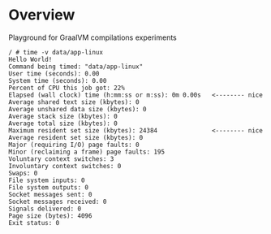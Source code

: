 # Overview

Playground for GraalVM compilations experiments

    / # time -v data/app-linux
    Hello World!
    Command being timed: "data/app-linux"
    User time (seconds): 0.00
    System time (seconds): 0.00
    Percent of CPU this job got: 22%
    Elapsed (wall clock) time (h:mm:ss or m:ss): 0m 0.00s   <-------- nice
    Average shared text size (kbytes): 0
    Average unshared data size (kbytes): 0
    Average stack size (kbytes): 0
    Average total size (kbytes): 0
    Maximum resident set size (kbytes): 24384               <-------- nice
    Average resident set size (kbytes): 0
    Major (requiring I/O) page faults: 0
    Minor (reclaiming a frame) page faults: 195
    Voluntary context switches: 3
    Involuntary context switches: 0
    Swaps: 0
    File system inputs: 0
    File system outputs: 0
    Socket messages sent: 0
    Socket messages received: 0
    Signals delivered: 0
    Page size (bytes): 4096
    Exit status: 0